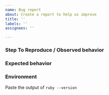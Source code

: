 ```yaml
---
name: Bug report
about: Create a report to help us improve
title: ''
labels: ''
assignees: ''

---
```


### Step To Reproduce / Observed behavior


### Expected behavior


### Environment

Paste the output of `ruby --version`
